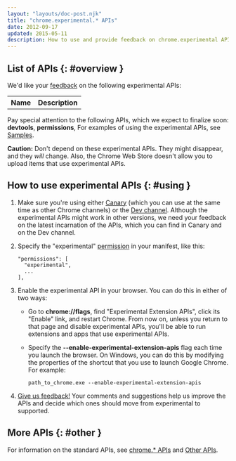 ```yaml
---
layout: "layouts/doc-post.njk"
title: "chrome.experimental.* APIs"
date: 2012-09-17
updated: 2015-05-11
description: How to use and provide feedback on chrome.experimental APIs.
---
```


## List of APIs {: #overview }

We'd like your [feedback][1] on the following experimental APIs:

<table><tbody><tr><th>Name</th><th>Description</th></tr></tbody></table>

Pay special attention to the following APIs, which we expect to finalize soon: **devtools**,
**permissions**, For examples of using the experimental APIs, see [Samples][2].

<div class="aside aside--warning"><b>Caution:</b> Don't depend on these experimental APIs. They might disappear, and they <em>will</em> change. Also, the Chrome Web Store doesn't allow you to upload items that use experimental APIs.</div>

## How to use experimental APIs {: #using }

1.  Make sure you're using either [Canary][3] (which you can use at the same time as other Chrome
    channels) or the [Dev channel][4]. Although the experimental APIs might work in other versions,
    we need your feedback on the latest incarnation of the APIs, which you can find in Canary and on
    the Dev channel.

2.  Specify the "experimental" [permission][5] in your manifest, like this:

    ```json/1
    "permissions": [
      "experimental",
      ...
    ],
    ```

3.  Enable the experimental API in your browser. You can do this in either of two ways:

    - Go to **chrome://flags**, find "Experimental Extension APIs", click its "Enable" link, and
      restart Chrome. From now on, unless you return to that page and disable experimental APIs,
      you'll be able to run extensions and apps that use experimental APIs.
    - Specify the **\--enable-experimental-extension-apis** flag each time you launch the browser.
      On Windows, you can do this by modifying the properties of the shortcut that you use to launch
      Google Chrome. For example:

      ```text
      path_to_chrome.exe --enable-experimental-extension-apis
      ```

4.  [Give us feedback!][6] Your comments and suggestions help us improve the APIs and decide which
    ones should move from experimental to supported.

## More APIs {: #other }

For information on the standard APIs, see [chrome.\* APIs][7] and [Other APIs][8].

[1]: https://groups.google.com/a/chromium.org/group/chromium-extensions/topics
[2]: /docs/extensions/mv2/samples#search:experimental
[3]: https://tools.google.com/dlpage/chromesxs
[4]: https://www.chromium.org/getting-involved/dev-channel
[5]: /docs/extensions/mv2/declare_permissions
[6]: https://groups.google.com/a/chromium.org/group/chromium-extensions/topics
[7]: /docs/extensions/reference
[8]: /docs/extensions/api_other

